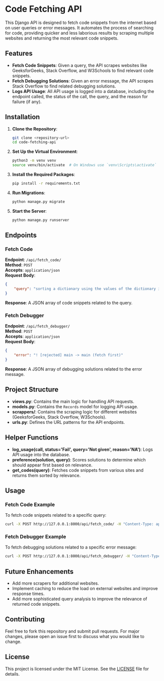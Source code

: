 # Code Fetching API

This Django API is designed to fetch code snippets from the internet based on user queries or error messages. It automates the process of searching for code, providing quicker and less laborious results by scraping multiple websites and returning the most relevant code snippets.

## Features

- **Fetch Code Snippets**: Given a query, the API scrapes websites like GeeksforGeeks, Stack Overflow, and W3Schools to find relevant code snippets.
- **Fetch Debugging Solutions**: Given an error message, the API scrapes Stack Overflow to find related debugging solutions.
- **Logs API Usage**: All API usage is logged into a database, including the endpoint called, the status of the call, the query, and the reason for failure (if any).

## Installation

1. **Clone the Repository**:
    ```sh
    git clone <repository-url>
    cd code-fetching-api
    ```

2. **Set Up the Virtual Environment**:
    ```sh
    python3 -m venv venv
    source venv/bin/activate  # On Windows use `venv\Scripts\activate`
    ```

3. **Install the Required Packages**:
    ```sh
    pip install -r requirements.txt
    ```

4. **Run Migrations**:
    ```sh
    python manage.py migrate
    ```

5. **Start the Server**:
    ```sh
    python manage.py runserver
    ```

## Endpoints

### Fetch Code

**Endpoint**: `/api/fetch_code/`  
**Method**: `POST`  
**Accepts**: `application/json`  
**Request Body**:
```json
{
    "query": "sorting a dictionary using the values of the dictionary in descending order python code implementation"
}
```
**Response**: A JSON array of code snippets related to the query.

### Fetch Debugger

**Endpoint**: `/api/fetch_debugger/`  
**Method**: `POST`  
**Accepts**: `application/json`  
**Request Body**:
```json
{
    "error": "! [rejected] main -> main (fetch first)"
}
```
**Response**: A JSON array of debugging solutions related to the error message.

## Project Structure

- **views.py**: Contains the main logic for handling API requests.
- **models.py**: Contains the `Records` model for logging API usage.
- **scrappers/**: Contains the scraping logic for different websites (GeeksforGeeks, Stack Overflow, W3Schools).
- **urls.py**: Defines the URL patterns for the API endpoints.

## Helper Functions

- **log_usage(call, status='Fail', query='Not given', reason='NA')**: Logs API usage into the database.
- **preference(solution, query)**: Scores solutions to determine which should appear first based on relevance.
- **get_codes(query)**: Fetches code snippets from various sites and returns them sorted by relevance.

## Usage

### Fetch Code Example

To fetch code snippets related to a specific query:
```sh
curl -X POST http://127.0.0.1:8000/api/fetch_code/ -H "Content-Type: application/json" -d '{"query": "sorting a dictionary using the values of the dictionary in descending order python code implementation"}'
```

### Fetch Debugger Example

To fetch debugging solutions related to a specific error message:
```sh
curl -X POST http://127.0.0.1:8000/api/fetch_debugger/ -H "Content-Type: application/json" -d '{"error": "! [rejected] main -> main (fetch first)"}'
```

## Future Enhancements

- Add more scrapers for additional websites.
- Implement caching to reduce the load on external websites and improve response times.
- Add more sophisticated query analysis to improve the relevance of returned code snippets.

## Contributing

Feel free to fork this repository and submit pull requests. For major changes, please open an issue first to discuss what you would like to change.

## License

This project is licensed under the MIT License. See the [LICENSE](LICENSE) file for details.